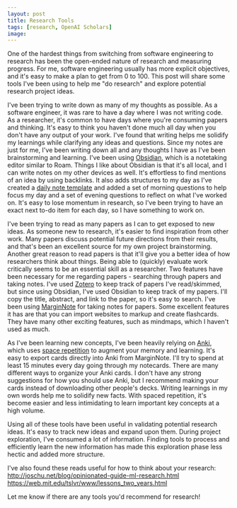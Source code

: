 ```yaml
---
layout: post
title: Research Tools
tags: [research, OpenAI Scholars]
image:
---
```

One of the hardest things from switching from software engineering to research has been the open-ended nature of research and measuring progress. For me, software engineering usually has more explicit objectives, and it's easy to make a plan to get from 0 to 100. This post will share some tools I've been using to help me "do research" and explore potential research project ideas.

I've been trying to write down as many of my thoughts as possible. As a software engineer, it was rare to have a day where I was not writing code. As a researcher, it's common to have days where you're consuming papers and thinking. It's easy to think you haven't done much all day when you don't have any output of your work. I've found that writing helps me solidify my learnings while clarifying any ideas and questions. Since my notes are just for me, I've been writing down all and any thoughts I have as I've been brainstorming and learning. I've been using [Obsidian](https://obsidian.md/), which is a notetaking editor similar to Roam. Things I like about Obsidian is that it's all local, and I can write notes on my other devices as well. It's effortless to find mentions of an idea by using backlinks. It also adds structures to my day as I've created a [daily note template](https://forum.obsidian.md/t/how-i-use-daily-notes/3057) and added a set of morning questions to help focus my day and a set of evening questions to reflect on what I've worked on. It's easy to lose momentum in research, so I've been trying to have an exact next to-do item for each day, so I have something to work on.

I've been trying to read as many papers as I can to get exposed to new ideas. As someone new to research, it's easier to find inspiration from other work. Many papers discuss potential future directions from their results, and that's been an excellent source for my own project brainstorming. Another great reason to read papers is that it'll give you a better idea of how researchers think about things. Being able to (quickly) evaluate work critically seems to be an essential skill as a researcher. Two features have been necessary for me regarding papers - searching through papers and taking notes. I've used [Zotero](https://www.zotero.org/) to keep track of papers I've read/skimmed, but since using Obsidian, I've used Obsidian to keep track of my papers. I'll copy the title, abstract, and link to the paper, so it's easy to search. I've been using [MarginNote](https://www.marginnote.com/) for taking notes for papers. Some excellent features it has are that you can import websites to markup and create flashcards. They have many other exciting features, such as mindmaps, which I haven't used as much.

As I've been learning new concepts, I've been heavily relying on [Anki](https://apps.ankiweb.net/), which uses [space repetition](http://augmentingcognition.com/ltm.html) to augment your memory and learning. It's easy to export cards directly into Anki from MarginNote. I'll try to spend at least 15 minutes every day going through my notecards. There are many different ways to organize your Anki cards. I don't have any strong suggestions for how you should use Anki, but I recommend making your cards instead of downloading other people's decks. Writing learnings in my own words help me to solidify new facts. With spaced repetition, it's become easier and less intimidating to learn important key concepts at a high volume.

Using all of these tools have been useful in validating potential research ideas. It's easy to track new ideas and expand upon them. During project exploration, I've consumed a lot of information. Finding tools to process and efficiently learn the new information has made this exploration phase less hectic and added more structure.

I've also found these reads useful for how to think about your research:
http://joschu.net/blog/opinionated-guide-ml-research.html
https://web.mit.edu/tslvr/www/lessons_two_years.html

Let me know if there are any tools you'd recommend for research!

